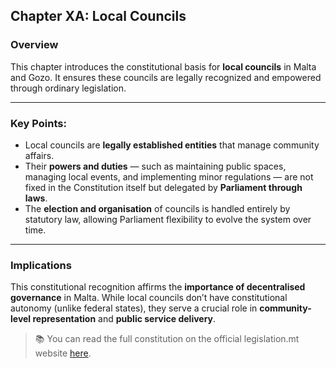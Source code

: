 ## Chapter XA: Local Councils

### Overview

This chapter introduces the constitutional basis for **local councils** in Malta and Gozo. It ensures these councils are legally recognized and empowered through ordinary legislation.

---

### Key Points:

- Local councils are **legally established entities** that manage community affairs.
- Their **powers and duties** — such as maintaining public spaces, managing local events, and implementing minor regulations — are not fixed in the Constitution itself but delegated by **Parliament through laws**.
- The **election and organisation** of councils is handled entirely by statutory law, allowing Parliament flexibility to evolve the system over time.

---

### Implications

This constitutional recognition affirms the **importance of decentralised governance** in Malta. While local councils don’t have constitutional autonomy (unlike federal states), they serve a crucial role in **community-level representation** and **public service delivery**.

> 📚 You can read the full constitution on the official legislation.mt website [here](https://legislation.mt/eli/const/eng).
